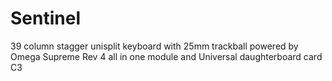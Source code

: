# Sentinel
39 column stagger unisplit keyboard with 25mm trackball powered by Omega Supreme Rev 4 all in one module and Universal daughterboard card C3
